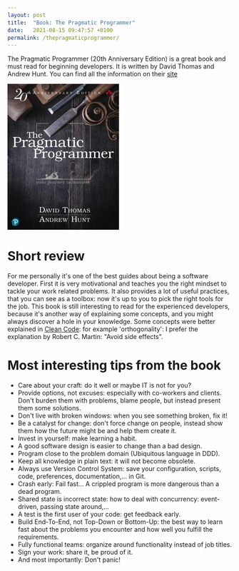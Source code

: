 ```yaml
---
layout: post
title:  "Book: The Pragmatic Programmer"
date:   2021-08-15 09:47:57 +0100
permalink: /thepragmaticprogrammer/
---
```


The Pragmatic Programmer (20th Anniversary Edition) is a great book and must read for beginning developers.
It is written by David Thomas and Andrew Hunt.
You can find all the information on their [site]

![Book Cover](/images/thepragmaticprogrammer.png)

# Short review

For me personally it's one of the best guides about being a software developer.
First it is very motivational and teaches you the right mindset to tackle your work related problems.
It also provides a lot of useful practices, that you can see as a toolbox: now it's up to you to pick the right tools for the job.
This book is still interesting to read for the experienced developers, because it's another way of explaining some concepts, and you might always discover a hole in your knowledge.
Some concepts were better explained in [Clean Code]: for example 'orthogonality': I prefer the explanation by Robert C. Martin: "Avoid side effects".

# Most interesting tips from the book

* Care about your craft: do it well or maybe IT is not for you?
* Provide options, not excuses: especially with co-workers and clients. Don't burden them with problems, blame people, but instead present them some solutions.
* Don't live with broken windows: when you see something broken, fix it!
* Be a catalyst for change: don't force change on people, instead show them how the future might be and help them create it.
* Invest in yourself: make learning a habit.
* A good software design is easier to change than a bad design.
* Program close to the problem domain (Ubiquitous language in DDD).
* Keep all knowledge in plain text: it will not become obsolete.
* Always use Version Control System: save your configuration, scripts, code, preferences, documentation,… in Git.
* Crash early: Fail fast… A crippled program is more dangerous than a dead program.
* Shared state is incorrect state: how to deal with concurrency: event-driven, passing state around,…
* A test is the first user of your code: get feedback early.
* Build End-To-End, not Top-Down or Bottom-Up: the best way to learn fast about the problems you encounter and how well you fulfill the requirements.
* Fully functional teams: organize around functionality instead of job titles.
* Sign your work: share it, be proud of it.
* And most importantly: Don't panic!

[site]: https://pragprog.com/titles/tpp20/the-pragmatic-programmer-20th-anniversary-edition/
[Clean Code]: https://www.oreilly.com/library/view/clean-code-a/9780136083238/